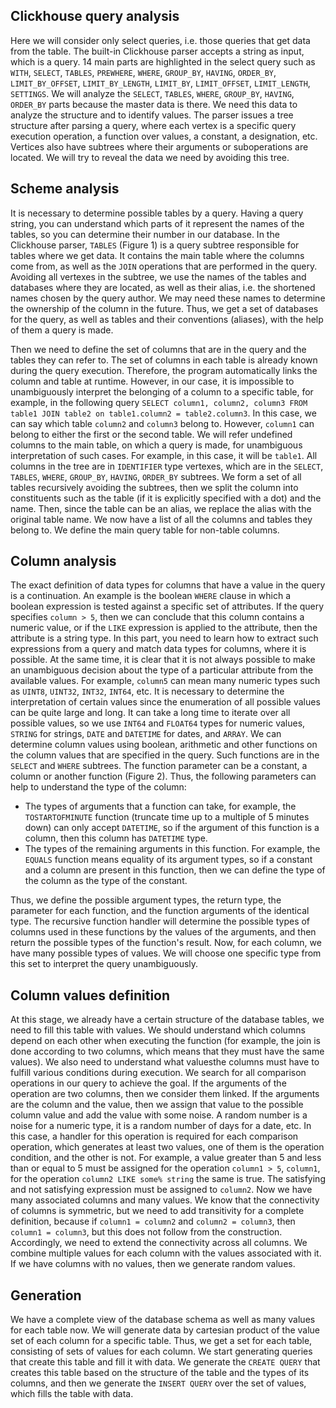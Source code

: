 ## Clickhouse query analysis

Here we will consider only select queries, i.e. those queries that get data from the table.
The built-in Clickhouse parser accepts a string as input, which is a query. 14 main parts are highlighted in the select query such as `WITH`, `SELECT`, `TABLES`, `PREWHERE`, `WHERE`, `GROUP_BY`, `HAVING`, `ORDER_BY`, `LIMIT_BY_OFFSET`, `LIMIT_BY_LENGTH`, `LIMIT_BY`, `LIMIT_OFFSET`, `LIMIT_LENGTH`, `SETTINGS`. We will analyze the `SELECT`, `TABLES`, `WHERE`, `GROUP_BY`, `HAVING`, `ORDER_BY` parts because the master data is there. We need this data to analyze the structure and to identify values.  The parser issues a tree structure after parsing a query, where each vertex is a specific query execution operation, a function over values, a constant, a designation, etc.  Vertices also have subtrees where their arguments or suboperations are located. We will try to reveal the data we need by avoiding this tree.

## Scheme analysis

It is necessary to determine possible tables by a query. Having a query string, you can understand which parts of it represent the names of the tables, so you can determine their number in our database.
In the Clickhouse parser, `TABLES` (Figure 1) is a query subtree responsible for tables where we get data. It contains the main table where the columns come from, as well as the `JOIN` operations that are performed in the query. Avoiding all vertexes in the subtree, we use the names of the tables and databases where they are located, as well as their alias, i.e. the shortened names chosen by the query author. We may need these names to determine the ownership of the column in the future.
Thus, we get a set of databases for the query, as well as tables and their conventions (aliases), with the help of them a query is made.

Then we need to define the set of columns that are in the query and the tables they can refer to. The set of columns in each table is already known during the query execution. Therefore, the program automatically links the column and table at runtime. However, in our case, it is impossible to unambiguously interpret the belonging of a column to a specific table, for example, in the following query `SELECT column1, column2, column3 FROM table1 JOIN table2 on table1.column2 = table2.column3`. In this case, we can say which table `column2` and `column3` belong to. However, `column1` can belong to either the first or the second table. We will refer undefined columns to the main table, on which a query is made, for unambiguous interpretation of such cases. For example, in this case, it will be `table1`.
All columns in the tree are in `IDENTIFIER` type vertexes, which are in the `SELECT`, `TABLES`, `WHERE`, `GROUP_BY`, `HAVING`, `ORDER_BY` subtrees. We form a set of all tables recursively avoiding the subtrees, then we split the column into constituents such as the table (if it is explicitly specified with a dot) and the name. Then, since the table can be an alias, we replace the alias with the original table name. We now have a list of all the columns and tables they belong to. We define the main query table for non-table columns.

## Column analysis

The exact definition of data types for columns that have a value in the query is a continuation. An example is the boolean `WHERE` clause in which a boolean expression is tested against a specific set of attributes. If the query specifies `column > 5`, then we can conclude that this column contains a numeric value, or if the `LIKE` expression is applied to the attribute, then the attribute is a string type.
In this part, you need to learn how to extract such expressions from a query and match data types for columns, where it is possible. At the same time, it is clear that it is not always possible to make an unambiguous decision about the type of a particular attribute from the available values. For example, `column5` can mean many numeric types such as `UINT8`, `UINT32`, `INT32`, `INT64`, etc. It is necessary to determine the interpretation of certain values since the enumeration of all possible values ​​can be quite large and long.
It can take a long time to iterate over all possible values, so we use `INT64` and `FLOAT64` types for numeric values, `STRING` for strings, `DATE` and `DATETIME` for dates, and `ARRAY`.
We can determine column values ​​using boolean, arithmetic and other functions on the column values ​​that are specified in the query. Such functions are in the `SELECT` and `WHERE` subtrees. The function parameter can be a constant, a column or another function (Figure 2). Thus, the following parameters can help to understand the type of the column:
- The types of arguments that a function can take, for example, the `TOSTARTOFMINUTE` function (truncate time up to a multiple of 5 minutes down) can only accept `DATETIME`, so if the argument of this function is a column, then this column has `DATETIME` type. 
- The types of the remaining arguments in this function. For example, the `EQUALS` function means equality of its argument types, so if a constant and a column are present in this function, then we can define the type of the column as the type of the constant.

Thus, we define the possible argument types, the return type, the parameter for each function, and the function arguments of the identical type. The recursive function handler will determine the possible types of columns used in these functions by the values of the arguments, and then return the possible types of the function's result.
Now, for each column, we have many possible types of values. We will choose one specific type from this set to interpret the query unambiguously.

## Column values definition

At this stage, we already have a certain structure of the database tables, we need to fill this table with values. We should understand which columns depend on each other when executing the function (for example, the join is done according to two columns, which means that they must have the same values). We also need to understand what values ​​the columns must have to fulfill various conditions during execution.
We search for all comparison operations in our query to achieve the goal. If the arguments of the operation are two columns, then we consider them linked. If the arguments are the column and the value, then we assign that value to the possible column value and add the value with some noise. A random number is a noise for a numeric type, it is a random number of days for a date, etc. In this case, a handler for this operation is required for each comparison operation, which generates at least two values, one of them is the operation condition, and the other is not. For example, a value greater than 5 and less than or equal to 5 must be assigned for the operation `column1 > 5`, `column1`, for the operation `column2 LIKE some% string` the same is true. The satisfying and not satisfying expression must be assigned to `column2`. 
Now we have many associated columns and many values. We know that the connectivity of columns is symmetric, but we need to add transitivity for a complete definition, because if `column1 = column2` and `column2 = column3`, then `column1 = column3`, but this does not follow from the construction. Accordingly, we need to extend the connectivity across all columns. We combine multiple values for each column with the values associated with it. If we have columns with no values, then we generate random values.

## Generation

We have a complete view of the database schema as well as many values ​​for each table now. We will generate data by cartesian product of the value set of each column for a specific table. Thus, we get a set for each table, consisting of sets of values for each column. We start generating queries that create this table and fill it with data. We generate the `CREATE QUERY` that creates this table based on the structure of the table and the types of its columns, and then we generate the `INSERT QUERY` over the set of values, which fills the table with data.